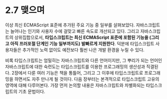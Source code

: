 # 2.7 맺으며

이상 최신 ECMAScript 표준에 추가된 주요 기능 중 일부를 살펴보았다. 자바스크립트는 늘어나는 인기와 사용자 수에 걸맞고 빠른 속도로 개선되고 있다. 그리고 자바스크립트의 상위집합으로서, **타입스크립트는 최신 ECMAScript 표준에 포함된 기능을 \(그리고 아직 프러포절 단계인 기능 일부까지도\) 발빠르게 지원한다**. 덕분에 타입스크립트 사용자들은 추가적인 노력 없이도 예전보다 훨씬 나은 개발 환경을 누릴 수 있다.

비록 타입스크립트는 엄밀히는 자바스크립트와 다른 언어이지만, 그 뿌리가 되는 언어인 자바스크립트에 대한 숙련도는 타입스크립트를 이용한 프로그래밍의 생산성과 직결된다. 2장에서 다룬 여러 기능은 책을 통틀어, 그리고 그 이후에 타입스크립트로 프로그래밍을 하면서도 자주 만나게 될 것이다. 다음 장부터는 본격적으로 타입스크립트 고유의 영역에 대해 다루어본다. 가장 먼저 논의할 내용은 자바스크립트와 차별화되는 타입스크립트의 기초 문법이다.

